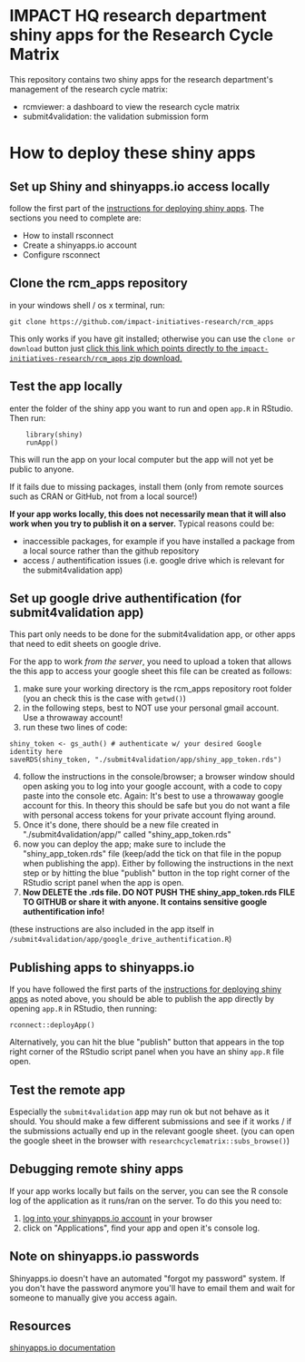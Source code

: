 
# IMPACT HQ research department shiny apps for the Research Cycle Matrix

This repository contains two shiny apps for the research department's management of the research cycle matrix:
- rcmviewer: a dashboard to view the research cycle matrix
- submit4validation: the validation submission form



# How to deploy these shiny apps


## Set up Shiny and shinyapps.io access locally
follow the first part of the [instructions for deploying shiny apps](https://shiny.rstudio.com/articles/shinyapps.html). The sections you need to complete are:

- How to install rsconnect
- Create a shinyapps.io account
- Configure rsconnect

## Clone the rcm_apps repository

in your windows shell / os x terminal, run: 

```
git clone https://github.com/impact-initiatives-research/rcm_apps
```
This only works if you have git installed; otherwise you can use the `clone or download` button just [click this link which points directly to the `impact-initiatives-research/rcm_apps` zip download.](https://github.com/impact-initiatives-research/rcm_apps/archive/master.zip)

## Test the app locally

enter the folder of the shiny app you want to run and open `app.R` in RStudio. Then run:

```
	library(shiny)
	runApp()
```

This will run the app on your local computer but the app will not yet be public to anyone.

If it fails due to missing packages, install them (only from remote sources such as CRAN or GitHub, not from a local source!) 


**If your app works locally, this does not necessarily mean that it will also work when you try to publish it on a server.** Typical reasons could be:

- inaccessible packages, for example if you have installed a package from a local source rather than the github repository
- access / authentification issues (i.e. google drive which is relevant for the submit4validation app)


## Set up google drive authentification (for submit4validation app)

This part only needs to be done for the submit4validation app, or other apps that need to edit sheets on google drive.

For the app to work _from the server_, you need to upload a token that allows the this app to access your google sheet
this file can be created as follows:

1. make sure your working directory is the rcm_apps repository root folder (you an check this is the case with `getwd()`)
2. in the following steps, best to NOT use your personal gmail account. Use a throwaway account!
3. run these two lines of code:
```
shiny_token <- gs_auth() # authenticate w/ your desired Google identity here
saveRDS(shiny_token, "./submit4validation/app/shiny_app_token.rds")
```
4. follow the instructions in the console/browser; a browser window should open asking you to log into your google account, with a code to copy paste into the console etc. Again: It's best to use a throwaway google account for this. In theory this should be safe but you do not want a file with personal access tokens for your private account flying around. 
5. Once it's done, there should be a new file created in "./submit4validation/app/" called "shiny_app_token.rds"
6. now you can deploy the app; make sure to include the "shiny_app_token.rds" file (keep/add the tick on that file in the popup when publishing the app). Either by following the instructions in the next step or by hitting the blue "publish" button in the top right corner of the RStudio script panel when the app is open.
8. **Now DELETE the .rds file. DO NOT PUSH THE shiny_app_token.rds FILE TO GITHUB or share it with anyone. It contains sensitive google authentification info!**

(these instructions are also included in the app itself in `/submit4validation/app/google_drive_authentification.R`)

## Publishing apps to shinyapps.io

If you have followed the first parts of the [instructions for deploying shiny apps](https://shiny.rstudio.com/articles/shinyapps.html) as noted above, you should be able to publish the app directly by opening `app.R` in RStudio, then running:

```
rconnect::deployApp()
```

Alternatively, you can hit the blue "publish" button that appears in the top right corner of the RStudio script panel when you have an shiny `app.R` file open.
 
## Test the remote app

Especially the `submit4validation` app may run ok but not behave as it should. You should make a few different submissions and see if it works / if the submissions actually end up in the relevant google sheet. (you can open the google sheet in the browser with `researchcyclematrix::subs_browse()`)

## Debugging remote shiny apps

If your app works locally but fails on the server, you can see the R console log of the application as it runs/ran on the server. To do this you need to:

1. [log into your shinyapps.io account](https://www.shinyapps.io/admin/#/login?redirect=%2Fdashboard) in your browser
2. click on "Applications", find your app and open it's console log.

## Note on shinyapps.io passwords

Shinyapps.io doesn't have an automated "forgot my password" system. If you don't have the password anymore you'll have to email them and wait for someone to manually give you access again.

## Resources

[shinyapps.io documentation](https://docs.rstudio.com/shinyapps.io/)